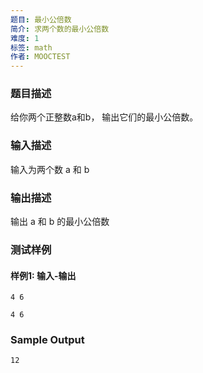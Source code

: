 ```yaml
---
题目: 最小公倍数
简介: 求两个数的最小公倍数
难度: 1
标签: math
作者: MOOCTEST
---
```


### 题目描述

给你两个正整数a和b， 输出它们的最小公倍数。

### 输入描述

输入为两个数 a 和 b

### 输出描述

输出 a 和 b 的最小公倍数

### 测试样例

#### 样例1: 输入-输出

```
4 6
```

```
4 6
```

### Sample Output

```
12
```
